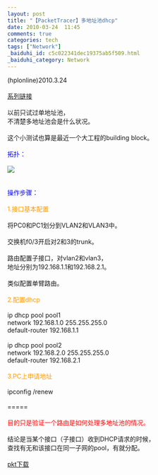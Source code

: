 ```yaml
---
layout: post
title: "【PacketTracer】多地址池dhcp"
date: 2010-03-24  11:45
comments: true
categories: tech
tags: ["Network"]
_baiduhi_id: c5c022341dec19375ab5f509.html
_baiduhi_category: Network
---
```


(hplonline)2010.3.24<br/><br/><a href="http://hi.baidu.com/sys/search?type=1&amp;sort=1&amp;entry=1&amp;region=4&amp;hi=hplonline&amp;word=PacketTracer" target="_blank">系列链接</a><br/><br/>
以前只试过单地址池，<br/>
不清楚多地址池会是什么状况。<br/><br/>
这个小测试也算是最近一个大工程的building block。<br/><br/><font color="#0000ff">拓扑：<br/></font><br/><span><img border="0" src="http://hiphotos.baidu.com/hplonline/pic/item/a8d2915013bacd54843524fc.jpg" small="0" class="blogimg"/></span><br/><br/><br/><font color="#0000ff">操作步骤：</font><br/><br/><font color="#ff9900">1.接口基本配置</font><br/><br/>
将PC0和PC1划分到VLAN2和VLAN3中。<br/><br/>
交换机f0/3开启对2和3的trunk。<br/><br/>
路由配置子接口，对vlan2和vlan3，<br/>
地址分别为192.168.1.1和192.168.2.1。<br/><br/>
类似配置单臂路由。<br/><br/><font color="#ff9900">2.配置dhcp</font><br/><br/>
ip dhcp pool pool1<br/>
network 192.168.1.0 255.255.255.0<br/>
default-router 192.168.1.1<br/><br/>
ip dhcp pool pool2<br/>
network 192.168.2.0 255.255.255.0<br/>
default-router 192.168.2.1<br/><br/><font color="#ff9900">3.PC上申请地址</font><br/><br/>
ipconfig /renew<br/><br/>
=====<br/><br/><font color="#ff0000">目的只是验证一个路由是如何处理多地址池的情况。</font><br/><br/>
结论是当某个接口（子接口）收到DHCP请求的时候，<br/>
查找有无和该接口在同一子网的pool，有就分配。<br/><br/><a href="http://www.box.net/shared/t135a3rh8f" target="_blank">pkt下载</a>
